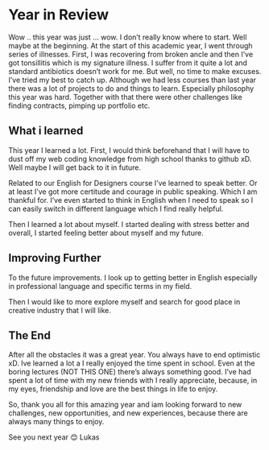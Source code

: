 
<h1>Year in Review</h1>
<p>
Wow .. this year was just ... wow. I don’t really know where to start. Well maybe at the beginning.
At the start of this academic year, I went through series of illnesses. First, I was recovering from broken ancle and then I’ve got tonsillitis which is my signature illness. I suffer from it quite a lot and standard antibiotics doesn’t work for me. But well, no time to make excuses. I’ve tried my best to catch up. Although we had less courses than last year there was a lot of projects to do and things to learn. Especially philosophy this year was hard. Together with that there were other challenges like finding contracts, pimping up portfolio etc. 

</p>

<H2>What i learned</H2>
<p>
  This year I learned a lot. First, I would think beforehand that I will have to dust off my web coding knowledge from high school thanks to github xD. Well maybe I will get back to it in future.</p>
  <p>
  Related to our English for Designers course I’ve learned to speak better. Or at least I’ve got more certitude and courage in public speaking. Which I am thankful for. I’ve even started to think in English when I need to speak so I can easily switch in different language which I find really helpful.
</p>
<p>
  Then I learned a lot about myself. I started dealing with stress better and overall, I started feeling better about myself and my future. 
</p>
<H2>Improving Further</H2>
<p>
  To the future improvements. I look up to getting better in English especially in professional language and specific terms in my field. 
</p>
<p>
  Then I would like to more explore myself and search for good place in creative industry that I will like. 
</p>
<H2>The End</H2>
<p>
  After all the obstacles it was a great year. You always have to end optimistic xD. Ive learned a lot a I really enjoyed the time spent in school. Even at the boring lectures (NOT THIS ONE) there’s always something good. I’ve had spent a lot of time with my new friends with I really appreciate, because, in my eyes, friendship and love are the best things in life to enjoy.
</p>
<p>
  So, thank you all for this amazing year and iam looking forward to new challenges, new opportunities, and new experiences, because there are always many things to enjoy.
</p>
<p>
See you next year 😊
Lukas 

</p>



